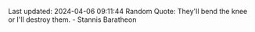 Last updated: 2024-04-06 09:11:44
Random Quote: They'll bend the knee or I'll destroy them.  -  Stannis Baratheon